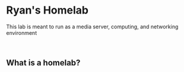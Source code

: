 <h1>Ryan's Homelab</h1>
<p> This lab is meant to run as a media server, computing, and networking environment </p>
<br>

<h2>What is a homelab? </h2> 
